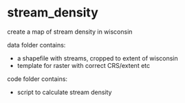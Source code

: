 # stream_density
create a map of stream density in wisconsin

data folder contains:
- a shapefile with streams, cropped to extent of wisconsin
- template for raster with correct CRS/extent etc

code folder contains:
- script to calculate stream density 

